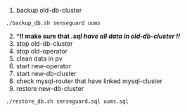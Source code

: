 1. backup old-db-cluster

```
./backup_db.sh senseguard uums
```
2. ***!! make sure that *.sql have all data in old-db-cluster !!***
3. stop old-db-cluster
4. stop old-operator
5. clean data in pv
6. start new-operator
7. start new-db-cluster
8. check mysql-router that have linked mysql-cluster
9. restore new-db-cluster 

```
./restore_db.sh senseguard.sql uums.sql
```
